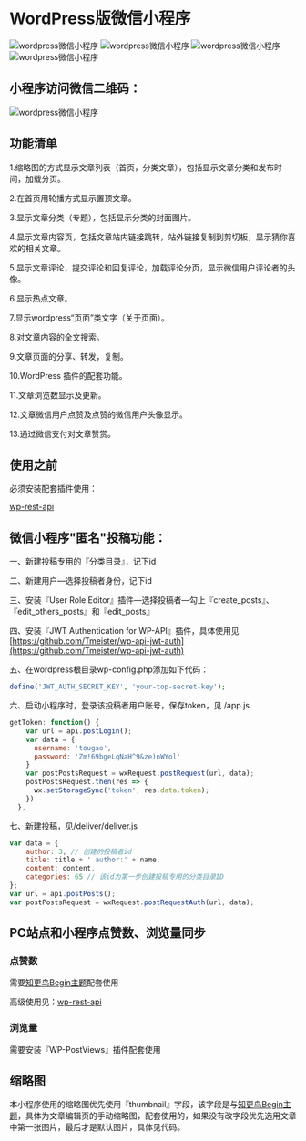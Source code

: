 # WordPress版微信小程序

![wordpress微信小程序](https://i.loli.net/2017/11/06/5a001d255e507.png)
![wordpress微信小程序](https://i.loli.net/2017/11/06/5a001d253c3d7.png)
![wordpress微信小程序](https://i.loli.net/2017/11/06/5a001d24988b5.png)
![wordpress微信小程序](https://i.loli.net/2017/11/06/5a001d2484a58.png)

## 小程序访问微信二维码：

![wordpress微信小程序](https://i.loli.net/2017/11/06/5a001aff2ef9f.jpg?imageView2/2/h/300)

## 功能清单

1.缩略图的方式显示文章列表（首页，分类文章），包括显示文章分类和发布时间，加载分页。

2.在首页用轮播方式显示置顶文章。

3.显示文章分类（专题），包括显示分类的封面图片。

4.显示文章内容页，包括文章站内链接跳转，站外链接复制到剪切板，显示猜你喜欢的相关文章。

5.显示文章评论，提交评论和回复评论，加载评论分页，显示微信用户评论者的头像。

6.显示热点文章。

7.显示wordpress“页面”类文字（关于页面）。

8.对文章内容的全文搜索。

9.文章页面的分享、转发，复制。

10.WordPress 插件的配套功能。

11.文章浏览数显示及更新。

12.文章微信用户点赞及点赞的微信用户头像显示。

13.通过微信支付对文章赞赏。

## 使用之前

必须安装配套插件使用：

[wp-rest-api](https://github.com/zxj963577494/wp-rest-api)

## 微信小程序"匿名"投稿功能：

一、新建投稿专用的『分类目录』，记下id

二、新建用户—选择投稿者身份，记下id

三、安装『User Role Editor』插件—选择投稿者—勾上『create_posts』、『edit_others_posts』和『edit_posts』

四、安装『JWT Authentication for WP-API』插件，具体使用见[https://github.com/Tmeister/wp-api-jwt-auth](https://github.com/Tmeister/wp-api-jwt-auth)

五、在wordpress根目录wp-config.php添加如下代码：

``` php
define('JWT_AUTH_SECRET_KEY', 'your-top-secret-key');
```

六、启动小程序时，登录该投稿者用户账号，保存token，见 /app.js

``` javascript
getToken: function() {
    var url = api.postLogin();
    var data = {
      username: 'tougao',
      password: 'Zm!69bgeLqNaH^9&ze)nWYol'
    }
    var postPostsRequest = wxRequest.postRequest(url, data);
    postPostsRequest.then(res => {
      wx.setStorageSync('token', res.data.token);
    })
  },
```

七、新建投稿，见/deliver/deliver.js

``` javascript
var data = {
    author: 3, // 创建的投稿者id
    title: title + ' author:' + name,
    content: content,
    categories: 65 // 该id为第一步创建投稿专用的分类目录ID
};
var url = api.postPosts();
var postPostsRequest = wxRequest.postRequestAuth(url, data);
```

## PC站点和小程序点赞数、浏览量同步

### 点赞数

需要[知更鸟Begin主题](http://zmingcx.com/begin.html)配套使用

高级使用见：[wp-rest-api](https://github.com/zxj963577494/wp-rest-api)

### 浏览量

需要安装『WP-PostViews』插件配套使用

## 缩略图

本小程序使用的缩略图优先使用『thumbnail』字段，该字段是与[知更鸟Begin主题](http://zmingcx.com/begin.html)，具体为文章编辑页的手动缩略图，配套使用的，如果没有改字段优先选用文章中第一张图片，最后才是默认图片，具体见代码。
